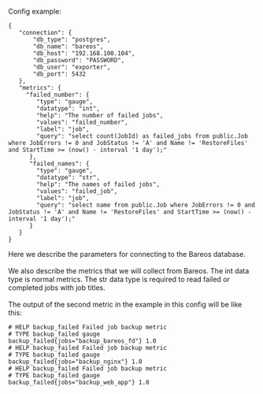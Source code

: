 Config example:
```
{
   "connection": {
       "db_type": "postgres",
       "db_name": "bareos",
       "db_host": "192.168.100.104",
       "db_password": "PASSWORD",
       "db_user": "exporter",
       "db_port": 5432
   },
   "metrics": {
     "failed_number": {
        "type": "gauge",
        "datatype": "int",
        "help": "The number of failed jobs",
        "values": "failed_number",
        "label": "job",
        "query": "select count(JobId) as failed_jobs from public.Job where JobErrors != 0 and JobStatus != 'A' and Name != 'RestoreFiles' and StartTime >= (now() - interval '1 day');"
      },
      "failed_names": {
        "type": "gauge",
        "datatype": "str",
        "help": "The names of failed jobs",
        "values": "failed_job",
        "label": "job",
        "query": "select name from public.Job where JobErrors != 0 and JobStatus != 'A' and Name != 'RestoreFiles' and StartTime >= (now() - interval '1 day');"
      }
   }
}
```

Here we describe the parameters for connecting to the Bareos database.
<br>
<br>
We also describe the metrics that we will collect from Bareos. The int data type is normal metrics. The str data type is required to read failed or completed jobs with job titles.
<br> <br>
The output of the second metric in the example in this config will be like this:
```
# HELP backup_failed Failed job backup metric
# TYPE backup_failed gauge
backup_failed{jobs="backup_bareos_fd"} 1.0
# HELP backup_failed Failed job backup metric
# TYPE backup_failed gauge
backup_failed{jobs="backup_nginx"} 1.0
# HELP backup_failed Failed job backup metric
# TYPE backup_failed gauge
backup_failed{jobs="backup_web_app"} 1.0
```
